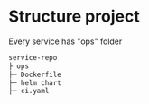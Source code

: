 # Structure project

Every service has "ops" folder 

```markdown
service-repo
├ ops
├─ Dockerfile
├─ helm chart
├─ ci.yaml
```



